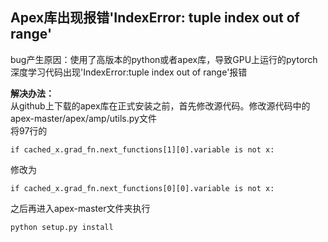 ## Apex库出现报错'IndexError: tuple index out of range' 

bug产生原因：使用了高版本的python或者apex库，导致GPU上运行的pytorch深度学习代码出现'IndexError:tuple index out of range'报错

**解决办法：**  
从github上下载的apex库在正式安装之前，首先修改源代码。修改源代码中的apex-master/apex/amp/utils.py文件  
将97行的

    if cached_x.grad_fn.next_functions[1][0].variable is not x:     
修改为

    if cached_x.grad_fn.next_functions[0][0].variable is not x: 

之后再进入apex-master文件夹执行

    python setup.py install
 

